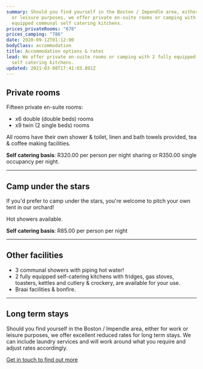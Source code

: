 ```yaml
---
summary: Should you find yourself in the Boston / Impendle area, either for work
  or leisure purposes, we offer private en-suite rooms or camping with 2 fully
  equipped communal self catering kitchens.
prices_privateRooms: "678"
prices_camping: "786"
date: 2020-09-12T01:12:00
bodyClass: accommodation
title: Accommodation options & rates
lead: We offer private en-suite rooms or camping with 2 fully equipped communal
  self catering kitchens.
updated: 2021-03-08T17:41:03.891Z
---
```

## Private rooms

Fifteen private en-suite rooms:

* x6 double (double beds) rooms
* x9 twin (2 single beds) rooms

All rooms have their own shower & toilet, linen and bath towels provided, tea & coffee making facilities.

**Self catering basis**: R320.00 per person per night sharing or R350.00 single occupancy per night.

---

## Camp under the stars

If you'd prefer to camp under the stars, you're welcome to pitch your own tent in our orchard!

Hot showers available.

**Self catering basis**: R85.00 per person per night

---

## Other facilities

* 3 communal showers with piping hot water!
* 2 fully equipped self-catering kitchens with fridges, gas stoves, toasters, kettles and cutlery & crockery, are available for your use.
* Braai facilities & bonfire.

---

## Long term stays

Should you find yourself in the Boston / Impendle area, either for work or leisure purposes, we offer excellent reduced rates for long term stays. We can include laundry services and will work around what you require and adjust rates accordingly.

[Get in touch to find out more][1]

[1]: /contact

